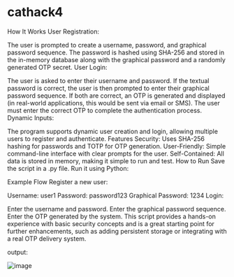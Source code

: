 # cathack4


How It Works
User Registration:

The user is prompted to create a username, password, and graphical password sequence.
The password is hashed using SHA-256 and stored in the in-memory database along with the graphical password and a randomly generated OTP secret.
User Login:

The user is asked to enter their username and password.
If the textual password is correct, the user is then prompted to enter their graphical password sequence.
If both are correct, an OTP is generated and displayed (in real-world applications, this would be sent via email or SMS).
The user must enter the correct OTP to complete the authentication process.
Dynamic Inputs:

The program supports dynamic user creation and login, allowing multiple users to register and authenticate.
Features
Security: Uses SHA-256 hashing for passwords and TOTP for OTP generation.
User-Friendly: Simple command-line interface with clear prompts for the user.
Self-Contained: All data is stored in memory, making it simple to run and test.
How to Run
Save the script in a .py file.
Run it using Python:

Example Flow
Register a new user:

Username: user1
Password: password123
Graphical Password: 1234
Login:

Enter the username and password.
Enter the graphical password sequence.
Enter the OTP generated by the system.
This script provides a hands-on experience with basic security concepts and is a great starting point for further enhancements, such as adding persistent storage or integrating with a real OTP delivery system.

output:

![image](https://github.com/user-attachments/assets/0cf1e630-c844-4971-a4a2-27e94a192977)









